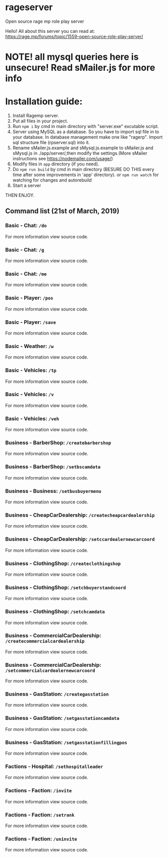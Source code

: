 # rageserver
Open source rage mp role play server

Hello!
All about this server you can read at:
https://rage.mp/forums/topic/1559-open-source-role-play-server/


# NOTE! all mysql queries here is unsecure! Read sMailer.js for more info

# Installation guide:
1. Install Ragemp server.
2. Put all files in your project.
3. Run `npm i` by cmd in main directory with "server.exe" excutable script.
4. Server using MySQL as a database. So you have to import sql file in to your database. In database management make one like "ragerp".
   Import sql structure file (rpserver.sql) into it.      
5. Rename  sMailer.js.example and sMysql.js.example to sMailer.js and sMysql.js in ./app/server/,then modify the settings.(More sMailer instructions 
   see https://nodemailer.com/usage/)   
6. Modify files in `app` directory (if you need).
7. Do `npm run build` by cmd in main directory (BESURE DO THIS every time after some improvements in 'app' directory).
    or `npm run watch` for watching for changes and autorebuild
8. Start a server

THEN ENJOY.

## Command list (21st of March, 2019)

### Basic - Chat: `/do`
For more information view source code.
### Basic - Chat: `/g`
For more information view source code.
### Basic - Chat: `/me`
For more information view source code.
### Basic - Player: `/pos`
For more information view source code.
### Basic - Player: `/save`
For more information view source code.
### Basic - Weather: `/w`
For more information view source code.
### Basic - Vehicles: `/tp`
For more information view source code.
### Basic - Vehicles: `/v`
For more information view source code.
### Basic - Vehicles: `/veh`
For more information view source code.
### Business - BarberShop: `/createbarbershop`
For more information view source code.
### Business - BarberShop: `/setbscamdata`
For more information view source code.
### Business - Business: `/setbusbuyermenu`
For more information view source code.
### Business - CheapCarDealership: `/createcheapcardealership`
For more information view source code.
### Business - CheapCarDealership: `/setccardealernewcarcoord`
For more information view source code.
### Business - ClothingShop: `/createclothingshop`
For more information view source code.
### Business - ClothingShop: `/setchbuyerstandcoord`
For more information view source code.
### Business - ClothingShop: `/setchcamdata`
For more information view source code.
### Business - CommercialCarDealership: `/createcommercialcardealership`
For more information view source code.
### Business - CommercialCarDealership: `/setcommercialcardealernewcarcoord`
For more information view source code.
### Business - GasStation: `/creategasstation`
For more information view source code.
### Business - GasStation: `/setgasstationcamdata`
For more information view source code.
### Business - GasStation: `/setgasstationfillingpos`
For more information view source code.
### Factions - Hospital: `/sethospitalleader`
For more information view source code.
### Factions - Faction: `/invite`
For more information view source code.
### Factions - Faction: `/setrank`
For more information view source code.
### Factions - Faction: `/uninvite`
For more information view source code.
